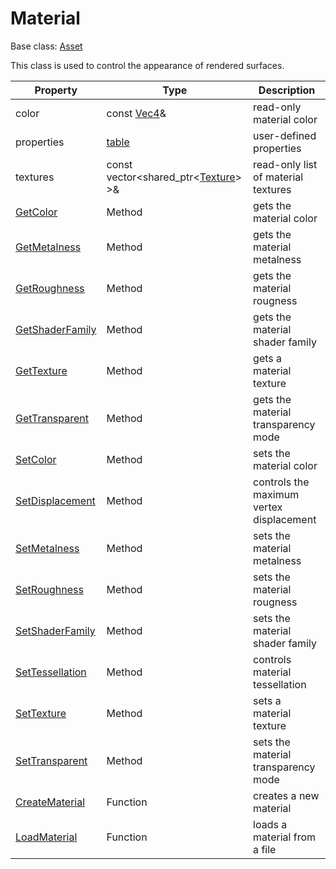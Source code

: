 # Material

Base class: [Asset](Asset.md)

This class is used to control the appearance of rendered surfaces.

| Property | Type | Description |
|---|---|---|
| color | const [Vec4](Vec4)& | read-only material color |
| properties | [table](https://github.com/UltraEngine/tableplusplus#programming-guide) | user-defined properties |
| textures | const vector<shared_ptr<[Texture](Texture.md)> >& | read-only list of material textures |
| [GetColor](Material_GetColor.md) | Method | gets the material color |
| [GetMetalness](Material_GetMetalness.md) | Method | gets the material metalness |
| [GetRoughness](Material_GetRoughness.md) | Method | gets the material rougness |
| [GetShaderFamily](Material_GetShaderFamily.md) | Method | gets the material shader family |
| [GetTexture](Material_GetTexture.md) | Method | gets a material texture |
| [GetTransparent](Material_GetTransparent.md) | Method | gets the material transparency mode |
| [SetColor](Material_SetColor.md) | Method | sets the material color |
| [SetDisplacement](Material_SetDisplacement.md) | Method | controls the maximum vertex displacement |
| [SetMetalness](Material_SetMetalness.md) | Method | sets the material metalness |
| [SetRoughness](Material_SetRoughness.md) | Method | sets the material rougness |
| [SetShaderFamily](Material_SetShaderFamily.md) | Method | sets the material shader family |
| [SetTessellation](Material_SetTessellation.md) | Method | controls material tessellation |
| [SetTexture](Material_SetTexture.md) | Method | sets a material texture |
| [SetTransparent](Material_SetTransparent.md) | Method | sets the material transparency mode |
| [CreateMaterial](CreateMaterial.md) | Function | creates a new material |
| [LoadMaterial](LoadMaterial.md) | Function | loads a material from a file |
